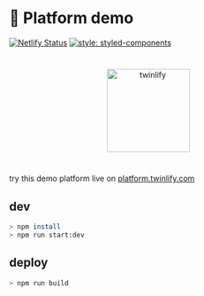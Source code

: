 # 🍄 Platform demo

[![Netlify Status](https://api.netlify.com/api/v1/badges/e3a5cf54-23e7-4135-8d20-f4ce87fe9244/deploy-status)](https://app.netlify.com/sites/twinlify-platform-demo/deploys)
[![style: styled-components](https://img.shields.io/badge/-%F0%9F%92%85%20styled--components-orange.svg?colorB=415)](https://github.com/styled-components/styled-components)

#

<p align="center">
  <a href="https://www.twinlify.com">
    <img width="150" alt="twinlify" src="https://static.twinlify.com/logos/logo.svg"/>
  </a>
</p>

#

try this demo platform live on [platform.twinlify.com](https://platform.twinlify.com)

## dev

```sh
> npm install
> npm run start:dev
```

## deploy

```sh
> npm run build
```
